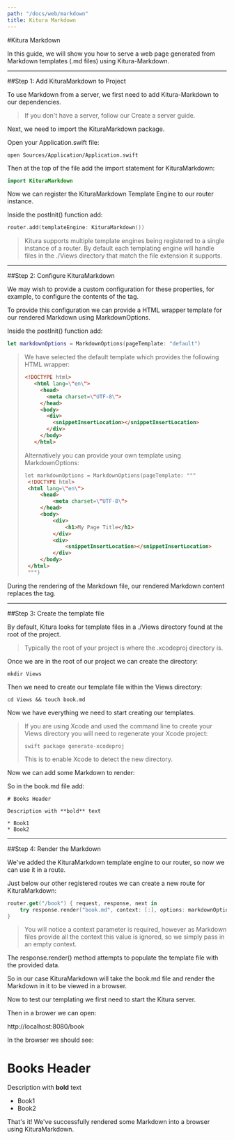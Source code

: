```yaml
---
path: "/docs/web/markdown"
title: Kitura Markdown
---
```


#Kitura Markdown

In this guide, we will show you how to serve a web page generated from Markdown templates (.md files) using Kitura-Markdown.

---

##Step 1: Add KituraMarkdown to Project

To use Markdown from a server, we first need to add Kitura-Markdown to our dependencies.

> If you don't have a server, follow our Create a server guide.

Next, we need to import the KituraMarkdown package.

Open your Application.swift file:

```
open Sources/Application/Application.swift
```

Then at the top of the file add the import statement for KituraMarkdown:

```swift
import KituraMarkdown
```

Now we can register the KituraMarkdown Template Engine to our router instance.

Inside the postInit() function add:

```swift
router.add(templateEngine: KituraMarkdown())
```

> Kitura supports multiple template engines being registered to a single instance of a router. By default each templating engine will handle files in the ./Views directory that match the file extension it supports.

---

##Step 2: Configure KituraMarkdown

We may wish to provide a custom configuration for these properties, for example, to configure the contents of the <head> tag.

To provide this configuration we can provide a HTML wrapper template for our rendered Markdown using MarkdownOptions.

Inside the postInit() function add:

```swift
let markdownOptions = MarkdownOptions(pageTemplate: "default")
```

> We have selected the default template which provides the following HTML wrapper:
> ```html
> <!DOCTYPE html>
>    <html lang=\"en\">
>      <head>
>        <meta charset=\"UTF-8\">
>      </head>
>      <body>
>        <div>
>          <snippetInsertLocation></snippetInsertLocation>
>        </div>
>      </body>
>    </html>
> ```
> Alternatively you can provide your own template using MarkdownOptions:
> ```html
> let markdownOptions = MarkdownOptions(pageTemplate: """
>  <!DOCTYPE html>
>  <html lang=\"en\">
>      <head>
>          <meta charset=\"UTF-8\">
>      </head>
>      <body>
>          <div>
>              <h1>My Page Title</h1>
>          </div>
>          <div>
>              <snippetInsertLocation></snippetInsertLocation>
>          </div>
>      </body>
>  </html>
>  """)
> ```       

During the rendering of the Markdown file, our rendered Markdown content replaces the <snippetInsertLocation></snippetInsertLocation> tag.

---

##Step 3: Create the template file

By default, Kitura looks for template files in a ./Views directory found at the root of the project.

> Typically the root of your project is where the .xcodeproj directory is.

Once we are in the root of our project we can create the directory:

```
mkdir Views
```

Then we need to create our template file within the Views directory:

```
cd Views && touch book.md
```

Now we have everything we need to start creating our templates.

> If you are using Xcode and used the command line to create your Views directory you will need to regenerate your Xcode project:
> ```
> swift package generate-xcodeproj
> ```
> This is to enable Xcode to detect the new directory.

Now we can add some Markdown to render:

So in the book.md file add:

```
# Books Header

Description with **bold** text

* Book1
* Book2
```

---

##Step 4: Render the Markdown

We've added the KituraMarkdown template engine to our router, so now we can use it in a route.

Just below our other registered routes we can create a new route for KituraMarkdown:

```swift
router.get("/book") { request, response, next in
    try response.render("book.md", context: [:], options: markdownOptions))
}
```

> You will notice a context parameter is required, however as Markdown files provide all the context this value is ignored, so we simply pass in an empty context.

The response.render() method attempts to populate the template file with the provided data.

So in our case KituraMarkdown will take the book.md file and render the Markdown in it to be viewed in a browser.

Now to test our templating we first need to start the Kitura server.

Then in a brower we can open:

http://localhost:8080/book

In the browser we should see:

# Books Header

Description with **bold** text

* Book1
* Book2

That's it! We've successfully rendered some Markdown into a browser using KituraMarkdown.

